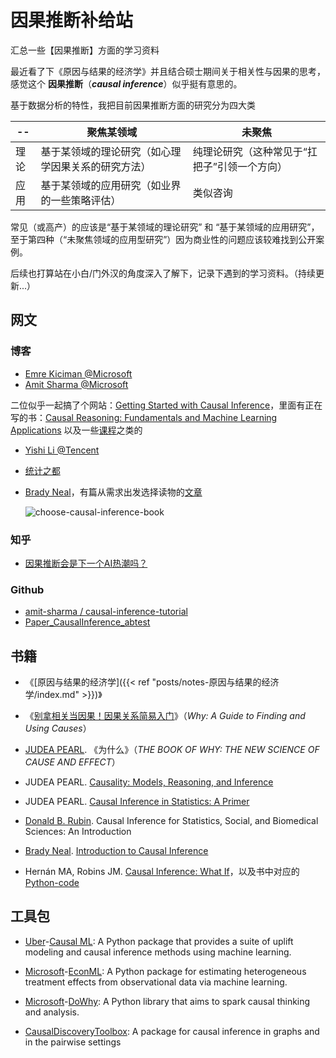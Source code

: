 # 因果推断补给站


汇总一些【因果推断】方面的学习资料

<!--more-->

最近看了下《原因与结果的经济学》并且结合硕士期间关于相关性与因果的思考，感觉这个 **因果推断**（***causal inference***）似乎挺有意思的。

基于数据分析的特性，我把目前因果推断方面的研究分为四大类

|-\-|聚焦某领域|未聚焦|
|---|-------|---------|
|理论|基于某领域的理论研究（如心理学因果关系的研究方法）|纯理论研究（这种常见于“扛把子”引领一个方向）|
|应用|基于某领域的应用研究（如业界的一些策略评估）|类似咨询|

常见（或高产）的应该是“基于某领域的理论研究” 和 “基于某领域的应用研究”，至于第四种（“未聚焦领域的应用型研究”）因为商业性的问题应该较难找到公开案例。

后续也打算站在小白/门外汉的角度深入了解下，记录下遇到的学习资料。（持续更新...）


## 网文

### 博客

* [Emre Kiciman @Microsoft](http://kiciman.org/)
* [Amit Sharma @Microsoft](http://www.amitsharma.in/)

二位似乎一起搞了个网站：[Getting Started with Causal Inference](https://causalinference.gitlab.io/)，里面有正在写的书：[Causal Reasoning: Fundamentals and Machine Learning Applications](https://causalinference.gitlab.io/book/) 以及一些[课程](https://causalinference.gitlab.io/courses/)之类的

* [Yishi Li @Tencent](https://dango.rocks/blog/)
* [统计之都](https://cosx.org/tags/%E5%9B%A0%E6%9E%9C%E6%8E%A8%E6%96%AD)
* [Brady Neal](https://www.bradyneal.com/aboutme)，有篇从需求出发选择读物的[文章](https://www.bradyneal.com/which-causal-inference-book)

  ![choose-causal-inference-book](https://www.bradyneal.com/img/books_flowchart.svg)

### 知乎

* [因果推断会是下一个AI热潮吗？](https://www.zhihu.com/question/479067450)

### Github

* [amit-sharma / causal-inference-tutorial](https://github.com/amit-sharma/causal-inference-tutorial/)
* [Paper_CausalInference_abtest](https://github.com/DSXiangLi/Paper_CausalInference_abtest)

## 书籍

* 《[原因与结果的经济学]({{< ref "posts/notes-原因与结果的经济学/index.md" >}})》
* 《[别拿相关当因果！因果关系简易入门](https://book.douban.com/subject/30271228/)》（*Why: A Guide to Finding and Using Causes*）

* [JUDEA PEARL](http://bayes.cs.ucla.edu/jp_home.html). 《为什么》（*THE BOOK OF WHY: THE NEW SCIENCE OF CAUSE AND EFFECT*）
* JUDEA PEARL. [Causality: Models, Reasoning, and Inference](http://bayes.cs.ucla.edu/BOOK-2K/index.html)
* JUDEA PEARL. [Causal Inference in Statistics: A Primer](http://bayes.cs.ucla.edu/PRIMER/index.html)
* [Donald B. Rubin](https://statistics.fas.harvard.edu/people/donald-b-rubin). Causal Inference for Statistics, Social, and Biomedical Sciences: An Introduction

* [Brady Neal](https://www.bradyneal.com/aboutme). [Introduction to Causal Inference](https://www.bradyneal.com/Introduction_to_Causal_Inference-Dec17_2020-Neal.pdf)

* Hernán MA, Robins JM. [Causal Inference: What If](https://www.hsph.harvard.edu/miguel-hernan/causal-inference-book/)，以及书中对应的[Python-code](https://github.com/jrfiedler/causal_inference_python_code)



## 工具包

* [Uber](https://uber.github.io)-[Causal ML](https://causalml.readthedocs.io/en/latest/index.html): A Python package that provides a suite of uplift modeling and causal inference methods using machine learning.

* [Microsoft](https://opensource.microsoft.com/)-[EconML](https://github.com/microsoft/EconML): A Python package for estimating heterogeneous treatment effects from observational data via machine learning.

* [Microsoft](https://opensource.microsoft.com/)-[DoWhy](https://github.com/Microsoft/dowhy): A Python library that aims to spark causal thinking and analysis.

* [CausalDiscoveryToolbox](https://github.com/FenTechSolutions/CausalDiscoveryToolbox): A package for causal inference in graphs and in the pairwise settings



<head> 
    <script defer src="https://use.fontawesome.com/releases/v5.0.13/js/all.js"></script> 
    <script defer src="https://use.fontawesome.com/releases/v5.0.13/js/v4-shims.js"></script> 
</head> 
<link rel="stylesheet" href="https://use.fontawesome.com/releases/v5.0.13/css/all.css">

